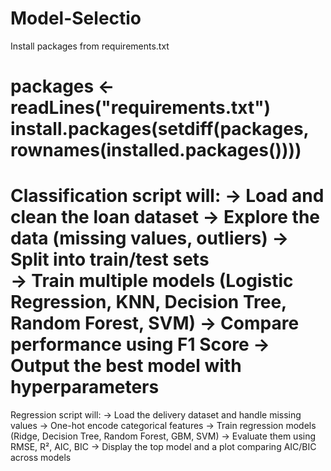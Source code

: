 # Model-Selectio
Install packages from requirements.txt

packages <- readLines("requirements.txt")
install.packages(setdiff(packages, rownames(installed.packages())))
====================================================================

Classification script will:
  -> Load and clean the loan dataset
  -> Explore the data (missing values, outliers)
  -> Split into train/test sets  
  -> Train multiple models (Logistic Regression, KNN, Decision Tree, Random Forest, SVM)
  -> Compare performance using F1 Score
  -> Output the best model with hyperparameters
====================================================================

Regression script will:
  -> Load the delivery dataset and handle missing values
  -> One-hot encode categorical features
  -> Train regression models (Ridge, Decision Tree, Random Forest, GBM, SVM)
  -> Evaluate them using RMSE, R², AIC, BIC
  -> Display the top model and a plot comparing AIC/BIC across models
